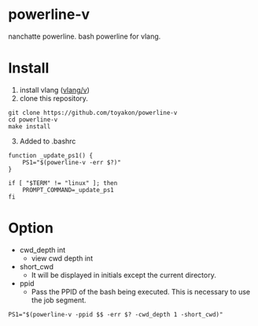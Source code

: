 # powerline-v
nanchatte powerline.
bash powerline for vlang.

# Install
1. install vlang ([vlang/v](https://github.com/vlang/v))
2. clone this repository.

```
git clone https://github.com/toyakon/powerline-v
cd powerline-v
make install
```

3. Added to .bashrc
```
function _update_ps1() {
    PS1="$(powerline-v -err $?)"
}

if [ "$TERM" != "linux" ]; then
    PROMPT_COMMAND=_update_ps1
fi
```

# Option
- cwd_depth int
    - view cwd depth int 
- short_cwd
    - It will be displayed in initials except the current directory.
- ppid
    - Pass the PPID of the bash being executed. This is necessary to use the job segment.

```
PS1="$(powerline-v -ppid $$ -err $? -cwd_depth 1 -short_cwd)"

```
